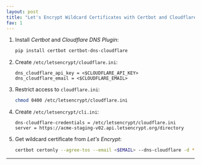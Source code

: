 ```yaml
---
layout: post
title: "Let's Encrypt Wildcard Certificates with Certbot and Cloudflare DNS"
fav: 1
---
```


1. Install *Certbot* and *Cloudflare DNS Plugin*:
   ```bash
   pip install certbot certbot-dns-cloudflare
   ```
2. Create `/etc/letsencrypt/cloudflare.ini`:
   ```
   dns_cloudflare_api_key = <$CLOUDFLARE_API_KEY>
   dns_cloudflare_email = <$CLOUDFLARE_EMAIL>
   ```
3. Restrict access to `cloudflare.ini`:
   ```bash
   chmod 0400 /etc/letsencrypt/cloudflare.ini
   ```
4. Create `/etc/letsencrypt/cli.ini`:
   ```
   dns-cloudflare-credentials = /etc/letsencrypt/cloudflare.ini
   server = https://acme-staging-v02.api.letsencrypt.org/directory
   ```
5. Get wildcard certificate from *Let's Encrypt*:
   ```bash
   certbot certonly --agree-tos --email <$EMAIL> --dns-cloudflare -d *.<$DOMAIN>
   ```

---
